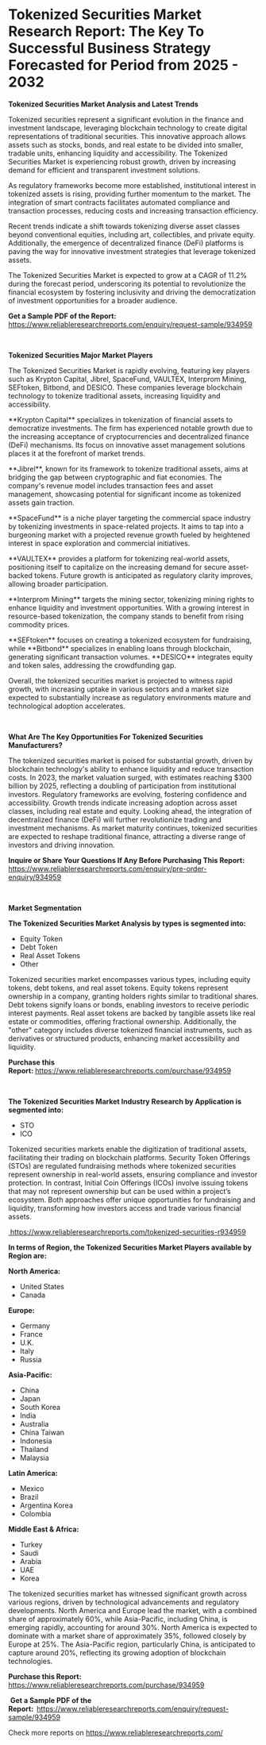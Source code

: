 <p><h1>Tokenized Securities Market Research Report: The Key To Successful Business Strategy Forecasted for Period from 2025 - 2032</h1></p><p><strong>Tokenized Securities Market Analysis and Latest Trends</strong></p>
<p><p>Tokenized securities represent a significant evolution in the finance and investment landscape, leveraging blockchain technology to create digital representations of traditional securities. This innovative approach allows assets such as stocks, bonds, and real estate to be divided into smaller, tradable units, enhancing liquidity and accessibility. The Tokenized Securities Market is experiencing robust growth, driven by increasing demand for efficient and transparent investment solutions.</p><p>As regulatory frameworks become more established, institutional interest in tokenized assets is rising, providing further momentum to the market. The integration of smart contracts facilitates automated compliance and transaction processes, reducing costs and increasing transaction efficiency. </p><p>Recent trends indicate a shift towards tokenizing diverse asset classes beyond conventional equities, including art, collectibles, and private equity. Additionally, the emergence of decentralized finance (DeFi) platforms is paving the way for innovative investment strategies that leverage tokenized assets. </p><p>The Tokenized Securities Market is expected to grow at a CAGR of 11.2% during the forecast period, underscoring its potential to revolutionize the financial ecosystem by fostering inclusivity and driving the democratization of investment opportunities for a broader audience.</p></p>
<p><strong>Get a Sample PDF of the Report:&nbsp;</strong> <a href="https://www.reliableresearchreports.com/enquiry/request-sample/934959?utm_campaign=3056&utm_medium=2&utm_source=Github&utm_content=ia&utm_term=07032025&utm_id=tokenized-securities">https://www.reliableresearchreports.com/enquiry/request-sample/934959</a></p>
<p>&nbsp;</p>
<p><strong>Tokenized Securities Major Market Players</strong></p>
<p><p>The Tokenized Securities Market is rapidly evolving, featuring key players such as Krypton Capital, Jibrel, SpaceFund, VAULTEX, Interprom Mining, SEFtoken, Bitbond, and DESICO. These companies leverage blockchain technology to tokenize traditional assets, increasing liquidity and accessibility.</p><p>**Krypton Capital** specializes in tokenization of financial assets to democratize investments. The firm has experienced notable growth due to the increasing acceptance of cryptocurrencies and decentralized finance (DeFi) mechanisms. Its focus on innovative asset management solutions places it at the forefront of market trends.</p><p>**Jibrel**, known for its framework to tokenize traditional assets, aims at bridging the gap between cryptographic and fiat economies. The company's revenue model includes transaction fees and asset management, showcasing potential for significant income as tokenized assets gain traction.</p><p>**SpaceFund** is a niche player targeting the commercial space industry by tokenizing investments in space-related projects. It aims to tap into a burgeoning market with a projected revenue growth fueled by heightened interest in space exploration and commercial initiatives. </p><p>**VAULTEX** provides a platform for tokenizing real-world assets, positioning itself to capitalize on the increasing demand for secure asset-backed tokens. Future growth is anticipated as regulatory clarity improves, allowing broader participation.</p><p>**Interprom Mining** targets the mining sector, tokenizing mining rights to enhance liquidity and investment opportunities. With a growing interest in resource-based tokenization, the company stands to benefit from rising commodity prices.</p><p>**SEFtoken** focuses on creating a tokenized ecosystem for fundraising, while **Bitbond** specializes in enabling loans through blockchain, generating significant transaction volumes. **DESICO** integrates equity and token sales, addressing the crowdfunding gap.</p><p>Overall, the tokenized securities market is projected to witness rapid growth, with increasing uptake in various sectors and a market size expected to substantially increase as regulatory environments mature and technological adoption accelerates.</p></p>
<p>&nbsp;</p>
<p><strong>What Are The Key Opportunities For Tokenized Securities Manufacturers?</strong></p>
<p><p>The tokenized securities market is poised for substantial growth, driven by blockchain technology's ability to enhance liquidity and reduce transaction costs. In 2023, the market valuation surged, with estimates reaching $300 billion by 2025, reflecting a doubling of participation from institutional investors. Regulatory frameworks are evolving, fostering confidence and accessibility. Growth trends indicate increasing adoption across asset classes, including real estate and equity. Looking ahead, the integration of decentralized finance (DeFi) will further revolutionize trading and investment mechanisms. As market maturity continues, tokenized securities are expected to reshape traditional finance, attracting a diverse range of investors and driving innovation.</p></p>
<p><strong>Inquire or Share Your Questions If Any Before Purchasing This Report:</strong> <a href="https://www.reliableresearchreports.com/enquiry/pre-order-enquiry/934959?utm_campaign=3056&utm_medium=2&utm_source=Github&utm_content=ia&utm_term=07032025&utm_id=tokenized-securities">https://www.reliableresearchreports.com/enquiry/pre-order-enquiry/934959</a></p>
<p>&nbsp;</p>
<p><strong>Market Segmentation</strong></p>
<p><strong>The Tokenized Securities Market Analysis by types is segmented into:</strong></p>
<p><ul><li>Equity Token</li><li>Debt Token</li><li>Real Asset Tokens</li><li>Other</li></ul></p>
<p><p>Tokenized securities market encompasses various types, including equity tokens, debt tokens, and real asset tokens. Equity tokens represent ownership in a company, granting holders rights similar to traditional shares. Debt tokens signify loans or bonds, enabling investors to receive periodic interest payments. Real asset tokens are backed by tangible assets like real estate or commodities, offering fractional ownership. Additionally, the "other" category includes diverse tokenized financial instruments, such as derivatives or structured products, enhancing market accessibility and liquidity.</p></p>
<p><strong>Purchase this Report:&nbsp;</strong><a href="https://www.reliableresearchreports.com/purchase/934959?utm_campaign=3056&utm_medium=2&utm_source=Github&utm_content=ia&utm_term=07032025&utm_id=tokenized-securities">https://www.reliableresearchreports.com/purchase/934959</a></p>
<p>&nbsp;</p>
<p><strong>The Tokenized Securities Market Industry Research by Application is segmented into:</strong></p>
<p><ul><li>STO</li><li>ICO</li></ul></p>
<p><p>Tokenized securities markets enable the digitization of traditional assets, facilitating their trading on blockchain platforms. Security Token Offerings (STOs) are regulated fundraising methods where tokenized securities represent ownership in real-world assets, ensuring compliance and investor protection. In contrast, Initial Coin Offerings (ICOs) involve issuing tokens that may not represent ownership but can be used within a project’s ecosystem. Both approaches offer unique opportunities for fundraising and liquidity, transforming how investors access and trade various financial assets.</p></p>
<p><a href="https://www.reliableresearchreports.com/tokenized-securities-r934959?utm_campaign=3056&utm_medium=2&utm_source=Github&utm_content=ia&utm_term=07032025&utm_id=tokenized-securities">&nbsp;https://www.reliableresearchreports.com/tokenized-securities-r934959</a></p>
<p><strong>In terms of Region, the Tokenized Securities Market Players available by Region are:</strong></p>
<p>
    <p> <strong> North America: </strong>
        <ul>
            <li>United States</li>
            <li>Canada</li>
        </ul>
        </p> 
    <p> <strong> Europe: </strong>
        <ul>
            <li>Germany</li>
            <li>France</li>
            <li>U.K.</li>
            <li>Italy</li>
            <li>Russia</li>
        </ul>
        </p> 
    <p> <strong> Asia-Pacific: </strong>
        <ul>
            <li>China</li>
            <li>Japan</li>
            <li>South Korea</li>
            <li>India</li>
            <li>Australia</li>
            <li>China Taiwan</li>
            <li>Indonesia</li>
            <li>Thailand</li>
            <li>Malaysia</li>
        </ul>
        </p> 
    <p> <strong> Latin America: </strong>
        <ul>
            <li>Mexico</li>
            <li>Brazil</li>
            <li>Argentina Korea</li>
            <li>Colombia</li>
        </ul>
        </p> 
    <p> <strong> Middle East & Africa: </strong>
        <ul>
            <li>Turkey</li>
            <li>Saudi</li>
            <li>Arabia</li>
            <li>UAE</li>
            <li>Korea</li>
        </ul>
    </p>
    </p>
<p><p>The tokenized securities market has witnessed significant growth across various regions, driven by technological advancements and regulatory developments. North America and Europe lead the market, with a combined share of approximately 60%, while Asia-Pacific, including China, is emerging rapidly, accounting for around 30%. North America is expected to dominate with a market share of approximately 35%, followed closely by Europe at 25%. The Asia-Pacific region, particularly China, is anticipated to capture around 20%, reflecting its growing adoption of blockchain technologies.</p></p>
<p><strong>Purchase this Report: </strong><a href="https://www.reliableresearchreports.com/purchase/934959?utm_campaign=3056&utm_medium=2&utm_source=Github&utm_content=ia&utm_term=07032025&utm_id=tokenized-securities">https://www.reliableresearchreports.com/purchase/934959</a></p>
<p>&nbsp;<strong>Get a Sample PDF of the Report:&nbsp;&nbsp;</strong><a href="https://www.reliableresearchreports.com/enquiry/request-sample/934959?utm_campaign=3056&utm_medium=2&utm_source=Github&utm_content=ia&utm_term=07032025&utm_id=tokenized-securities">https://www.reliableresearchreports.com/enquiry/request-sample/934959</a></p>
<p><strong></strong></p>
<p>Check more reports on <a href="https://www.reliableresearchreports.com/?utm_campaign=3056&utm_medium=2&utm_source=Github&utm_content=ia&utm_term=07032025&utm_id=tokenized-securities">https://www.reliableresearchreports.com/</a></p>